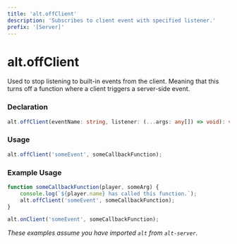 ```yaml
---
title: 'alt.offClient'
description: 'Subscribes to client event with specified listener.'
prefix: '[Server]'
---
```


# alt.offClient

Used to stop listening to built-in events from the client. Meaning that this turns off a function where a client triggers a server-side event.

### Declaration

```typescript
alt.offClient(eventName: string, listener: (...args: any[]) => void): void
```

### Usage

```js
alt.offClient('someEvent', someCallbackFunction);
```

### Example Usage

```js
function someCallbackFunction(player, someArg) {
    console.log(`${player.name} has called this function.`);
    alt.offClient('someEvent', someCallbackFunction);
}

alt.onClient('someEvent', someCallbackFunction);
```

_These examples assume you have imported `alt` from `alt-server`._